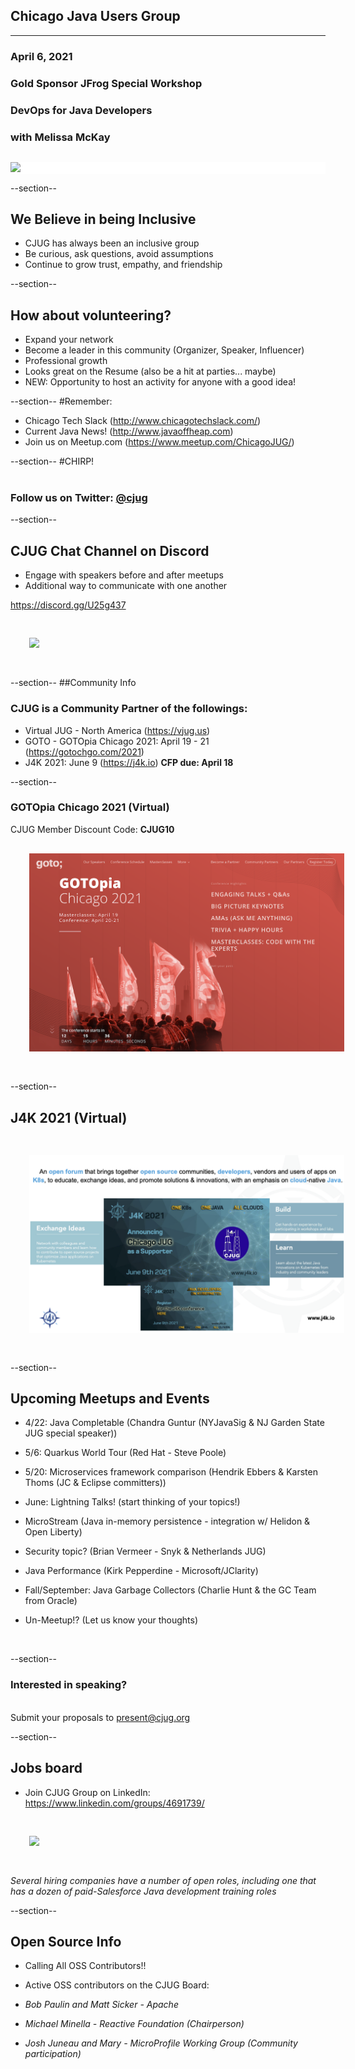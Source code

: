 ## Chicago Java Users Group
---

### April 6, 2021
### Gold Sponsor __JFrog__ Special Workshop
### DevOps for Java Developers 
### with Melissa McKay
<div style="background-color: white; margin-top: 30px;">
	<img src="images/cjug.gif" style="border: none; box-shadow: none;"/>
</div>

--section--
## We Believe in being Inclusive
 * CJUG has always been an inclusive group
 * Be curious, ask questions, avoid assumptions
 * Continue to grow trust, empathy, and friendship

--section--
## How about volunteering?
 * Expand your network
 * Become a leader in this community (Organizer, Speaker, Influencer)
 * Professional growth
 * Looks great on the Resume (also be a hit at parties... maybe)
 * NEW: Opportunity to host an activity for anyone with a good idea!

--section--
#Remember:
 * Chicago Tech Slack (http://www.chicagotechslack.com/)
 * Current Java News! (http://www.javaoffheap.com)
 * Join us on Meetup.com (https://www.meetup.com/ChicagoJUG/)

--section--
#CHIRP!
<br/><br/>
### Follow us on Twitter: <u>@cjug</u>

--section--
## CJUG Chat Channel on Discord 
* Engage with speakers before and after meetups
* Additional way to communicate with one another

 https://discord.gg/U25g437

<img src="images/cjug-discord-qrcode.png" style="border:none; box-shadow:none; margin: 30px; background:white;"/>

--section--
##Community Info 
### CJUG is a Community Partner of the followings:

* Virtual JUG - North America (https://vjug.us)
* GOTO - GOTOpia Chicago 2021: April 19 - 21 (https://gotochgo.com/2021)
* J4K 2021: June 9 (https://j4k.io)   __CFP due: April 18__
  
--section--
### GOTOpia Chicago 2021 (Virtual)
CJUG Member Discount Code: __CJUG10__
<img src="images/gotopia-2021.png" style="border:none; box-shadow:none; margin: 30px; background:white;"/>

--section--
## J4K 2021 (Virtual)

<img src="images/j4k-2021.png" style="border:none; box-shadow:none; margin: 30px; background:white;"/>

--section--

## Upcoming Meetups and Events

* 4/22: Java Completable (Chandra Guntur (NYJavaSig & NJ Garden State JUG special speaker))
* 5/6:  Quarkus World Tour (Red Hat - Steve Poole)  
* 5/20: Microservices framework comparison (Hendrik Ebbers & Karsten Thoms (JC & Eclipse committers))
* June: Lightning Talks! (start thinking of your topics!)

* MicroStream (Java in-memory persistence - integration w/ Helidon & Open Liberty)
* Security topic? (Brian Vermeer - Snyk & Netherlands JUG)
* Java Performance (Kirk Pepperdine - Microsoft/JClarity)
* Fall/September: Java Garbage Collectors (Charlie Hunt & the GC Team from Oracle)

* Un-Meetup!?  (Let us know your thoughts)
<br/>
  
--section--

### Interested in speaking? 
<br/>Submit your proposals to present@cjug.org<br/>


--section--

## Jobs board

* Join CJUG Group on LinkedIn:  
  https://www.linkedin.com/groups/4691739/

<img src="images/cjug-linkedinGroup-qrcode.png" style="border:none; box-shadow:none; margin: 30px; background:white;"/>

_Several hiring companies have a number of open roles, including one that has a dozen of paid-Salesforce Java development training roles_
<br/>

--section--

## Open Source Info

* Calling All OSS Contributors!!
* Active OSS contributors on the CJUG Board:

* _Bob Paulin and Matt Sicker - Apache_
* _Michael Minella - Reactive Foundation (Chairperson)_
* _Josh Juneau and Mary - MicroProfile Working Group (Community participation)_
